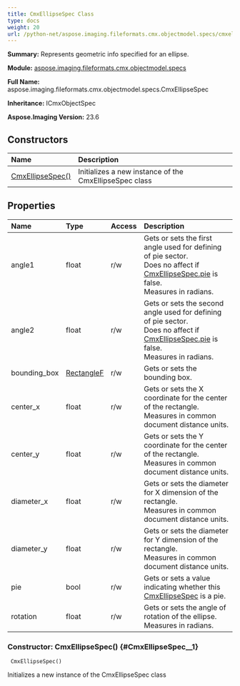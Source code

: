 ```yaml
---
title: CmxEllipseSpec Class
type: docs
weight: 20
url: /python-net/aspose.imaging.fileformats.cmx.objectmodel.specs/cmxellipsespec/
---
```


**Summary:** Represents geometric info specified for an ellipse.

**Module:** [aspose.imaging.fileformats.cmx.objectmodel.specs](/imaging/python-net/aspose.imaging.fileformats.cmx.objectmodel.specs/)

**Full Name:** aspose.imaging.fileformats.cmx.objectmodel.specs.CmxEllipseSpec

**Inheritance:** ICmxObjectSpec

**Aspose.Imaging Version:** 23.6

## **Constructors**
| **Name** | **Description** |
| :- | :- |
| [CmxEllipseSpec()](#CmxEllipseSpec__1) | Initializes a new instance of the CmxEllipseSpec class |
## **Properties**
| **Name** | **Type** | **Access** | **Description** |
| :- | :- | :- | :- |
| angle1 | float | r/w | Gets or sets the first angle used for defining of pie sector.<br/>            Does no affect if [CmxEllipseSpec.pie](/imaging/python-net/aspose.imaging.fileformats.cmx.objectmodel.specs/cmxellipsespec/) is <c>false</c>.<br/>            Measures in radians. |
| angle2 | float | r/w | Gets or sets the second angle used for defining of pie sector.<br/>            Does no affect if [CmxEllipseSpec.pie](/imaging/python-net/aspose.imaging.fileformats.cmx.objectmodel.specs/cmxellipsespec/) is <c>false</c>.<br/>            Measures in radians. |
| bounding_box | [RectangleF](/imaging/python-net/aspose.imaging/rectanglef) | r/w | Gets or sets the bounding box. |
| center_x | float | r/w | Gets or sets the X coordinate for the center of the rectangle.<br/>            Measures in common document distance units. |
| center_y | float | r/w | Gets or sets the Y coordinate for the center of the rectangle.<br/>            Measures in common document distance units. |
| diameter_x | float | r/w | Gets or sets the diameter for X dimension of the rectangle.<br/>            Measures in common document distance units. |
| diameter_y | float | r/w | Gets or sets the diameter for Y dimension of the rectangle.<br/>            Measures in common document distance units. |
| pie | bool | r/w | Gets or sets a value indicating whether this [CmxEllipseSpec](/imaging/python-net/aspose.imaging.fileformats.cmx.objectmodel.specs/cmxellipsespec/) is a pie. |
| rotation | float | r/w | Gets or sets the angle of rotation of the ellipse.<br/>            Measures in radians. |


### Constructor: CmxEllipseSpec() {#CmxEllipseSpec__1}


```
 CmxEllipseSpec() 
```

Initializes a new instance of the CmxEllipseSpec class

